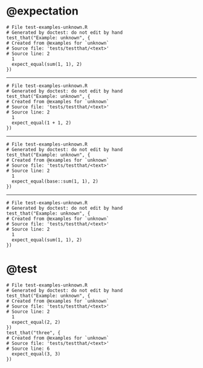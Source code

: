 # @expectation

    
    # File test-examples-unknown.R
    # Generated by doctest: do not edit by hand
    test_that("Example: unknown", {
    # Created from @examples for `unknown`
    # Source file: 'tests/testthat/<text>'
    # Source line: 2
      1
      expect_equal(sum(1, 1), 2)
    })

---

    
    # File test-examples-unknown.R
    # Generated by doctest: do not edit by hand
    test_that("Example: unknown", {
    # Created from @examples for `unknown`
    # Source file: 'tests/testthat/<text>'
    # Source line: 2
      1
      expect_equal(1 + 1, 2)
    })

---

    
    # File test-examples-unknown.R
    # Generated by doctest: do not edit by hand
    test_that("Example: unknown", {
    # Created from @examples for `unknown`
    # Source file: 'tests/testthat/<text>'
    # Source line: 2
      1
      expect_equal(base::sum(1, 1), 2)
    })

---

    
    # File test-examples-unknown.R
    # Generated by doctest: do not edit by hand
    test_that("Example: unknown", {
    # Created from @examples for `unknown`
    # Source file: 'tests/testthat/<text>'
    # Source line: 2
      1
      expect_equal(sum(1, 1), 2)
    })

# @test

    
    # File test-examples-unknown.R
    # Generated by doctest: do not edit by hand
    test_that("Example: unknown", {
    # Created from @examples for `unknown`
    # Source file: 'tests/testthat/<text>'
    # Source line: 2
      1
      expect_equal(2, 2)
    })
    test_that("three", {
    # Created from @examples for `unknown`
    # Source file: 'tests/testthat/<text>'
    # Source line: 6
      expect_equal(3, 3)
    })

